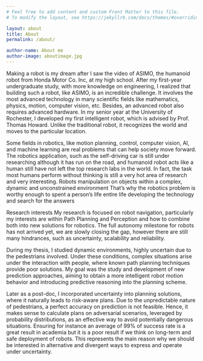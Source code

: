 ```yaml
---
# Feel free to add content and custom Front Matter to this file.
# To modify the layout, see https://jekyllrb.com/docs/themes/#overriding-theme-defaults

layout: about
title: About
permalink: /about/

author-name: About me
author-image: aboutimage.jpg
---
```


Making a robot is my dream after I saw the video of ASIMO, the humanoid robot from Honda Motor Co. Inc, at my high school.  After my first-year undergraduate study, with more knowledge on engineering, I realized that building such a robot, like ASIMO, is an incredible challenge. It involves the most advanced technology in many scientific fields like mathematics, physics, motion, computer vision, etc. Besides, an advanced robot also requires advanced hardware.  In my senior year at the University of Rochester, I developed my first intelligent robot, which is advised by Prof. Thomas Howard. Unlike the traditional robot, it recognizes the world and moves to the particular location.


Some fields in robotics, like motion planning, control, computer vision, AI, and machine learning are real problems that can help society move forward. The robotics application, such as the self-driving car is still under researching although it has run on the road, and humanoid robot acts like a human still have not left the top research labs in the world. In fact, the task most humans perform without thinking is still a very hot area of research and very interesting. Robots manipulation on objects within a complex, dynamic and unconstrained environment That’s why the robotics problem is worthy enough to spent a person’s life entire life developing the technology and search for the answers  

Research interests
My research is focused on robot navigation, particularly my interests are within Path Planning and Perception and how to combine both into new solutions for robotics. The full autonomy milestone for robots has not arrived yet, we are slowly closing the gap, however there are still many hindrances, such as uncertainty, scalability and reliability.

During my thesis, I studied dynamic environments, highly uncertain due to the pedestrians involved. Under these conditions, complex situations arise under the interaction with people, where known path planning techniques provide poor solutions. My goal was the study and development of new prediction approaches, aiming to obtain a more intelligent robot motion behavior and introducing predictive reasoning into the planning scheme.

Later as a post-doc, I incorporated uncertainty into planning solutions, where it naturally leads to risk-aware plans. Due to the unpredictable nature of pedestrians, a perfect accuracy on prediction is not feasible. Hence, it makes sense to calculate plans on adversarial scenarios, leveraged by probability distributions, as an effective way to avoid potentially dangerous situations. Ensuring for instance an average of 99% of success rate is a great result in academia but it is a poor result if we think on long-term and safe deployment of robots. This represents the main reason why we should be interested in alternative and divergent ways to express and operate under uncertainty.

